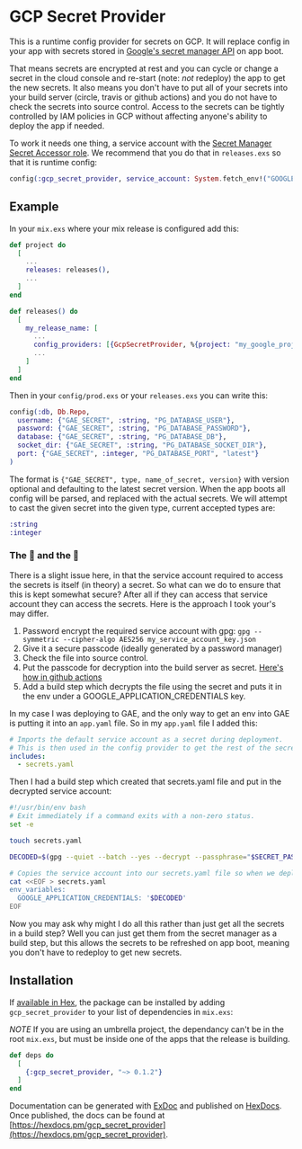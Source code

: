# GCP Secret Provider

This is a runtime config provider for secrets on GCP. It will replace config in your app with secrets stored in [Google's secret manager API](https://cloud.google.com/secret-manager) on app boot.

That means secrets are encrypted at rest and you can cycle or change a secret in the cloud console and re-start (note: _not_ redeploy) the app to get the new secrets. It also means you don't have to put all of your secrets into your build server (circle, travis or github actions) and you do not have to check the secrets into source control. Access to the secrets can be tightly controlled by IAM policies in GCP without affecting anyone's ability to deploy the app if needed.

To work it needs one thing, a service account with the [Secret Manager Secret Accessor role](https://cloud.google.com/secret-manager/docs/access-control). We recommend that you do that in `releases.exs` so that it is runtime config:

```elixir
config(:gcp_secret_provider, service_account: System.fetch_env!("GOOGLE_APPLICATION_CREDENTIALS"))
```

## Example

In your `mix.exs` where your mix release is configured add this:

```elixir
def project do
  [
    ...
    releases: releases(),
    ...
  ]
end

def releases() do
  [
    my_release_name: [
      ...
      config_providers: [{GcpSecretProvider, %{project: "my_google_project_name-12345"}}],
      ...
    ]
  ]
end
```

Then in your `config/prod.exs` or your `releases.exs` you can write this:

```elixir
config(:db, Db.Repo,
  username: {"GAE_SECRET", :string, "PG_DATABASE_USER"},
  password: {"GAE_SECRET", :string, "PG_DATABASE_PASSWORD"},
  database: {"GAE_SECRET", :string, "PG_DATABASE_DB"},
  socket_dir: {"GAE_SECRET", :string, "PG_DATABASE_SOCKET_DIR"},
  port: {"GAE_SECRET", :integer, "PG_DATABASE_PORT", "latest"}
)
```

The format is `{"GAE_SECRET", type, name_of_secret, version}` with version optional and defaulting to the latest secret version. When the app boots all config will be parsed, and replaced with the actual secrets. We will attempt to cast the given secret into the given type, current accepted types are:

```elixir
:string
:integer
```

### The 🐥 and the 🥚

There is a slight issue here, in that the service account required to access the secrets is itself (in theory) a secret. So what can we do to ensure that this is kept somewhat secure? After all if they can access that service account they can access the secrets. Here is the approach I took your's may differ.

1. Password encrypt the required service account with gpg: `gpg --symmetric --cipher-algo AES256 my_service_account_key.json`
2. Give it a secure passcode (ideally generated by a password manager)
3. Check the file into source control.
4. Put the passcode for decryption into the build server as secret. [Here's how in github actions](https://help.github.com/en/actions/configuring-and-managing-workflows/creating-and-storing-encrypted-secrets#creating-encrypted-secrets)
5. Add a build step which decrypts the file using the secret and puts it in the env under a GOOGLE_APPLICATION_CREDENTIALS key.

In my case I was deploying to GAE, and the only way to get an env into GAE is putting it into an `app.yaml` file. So in my `app.yaml` file I added this:

```yaml
# Imports the default service account as a secret during deployment.
# This is then used in the config provider to get the rest of the secrets.
includes:
  - secrets.yaml
```

Then I had a build step which created that secrets.yaml file and put in the decrypted service account:

```bash
#!/usr/bin/env bash
# Exit immediately if a command exits with a non-zero status.
set -e

touch secrets.yaml

DECODED=$(gpg --quiet --batch --yes --decrypt --passphrase="$SECRET_PASSPHRASE" default_service_account.json.gpg)

# Copies the service account into our secrets.yaml file so when we deploy it gets set as an env var
cat <<EOF > secrets.yaml
env_variables:
  GOOGLE_APPLICATION_CREDENTIALS: '$DECODED'
EOF
```

Now you may ask why might I do all this rather than just get all the secrets in a build step? Well you can just get them from the secret manager as a build step, but this allows the secrets to be refreshed on app boot, meaning you don't have to redeploy to get new secrets.


## Installation

If [available in Hex](https://hex.pm/docs/publish), the package can be installed
by adding `gcp_secret_provider` to your list of dependencies in `mix.exs`:

*NOTE* If you are using an umbrella project, the dependancy can't be in the root `mix.exs`, but must be inside one of the apps that the release is building.


```elixir
def deps do
  [
    {:gcp_secret_provider, "~> 0.1.2"}
  ]
end
```

Documentation can be generated with [ExDoc](https://github.com/elixir-lang/ex_doc)
and published on [HexDocs](https://hexdocs.pm). Once published, the docs can
be found at [https://hexdocs.pm/gcp_secret_provider](https://hexdocs.pm/gcp_secret_provider).
